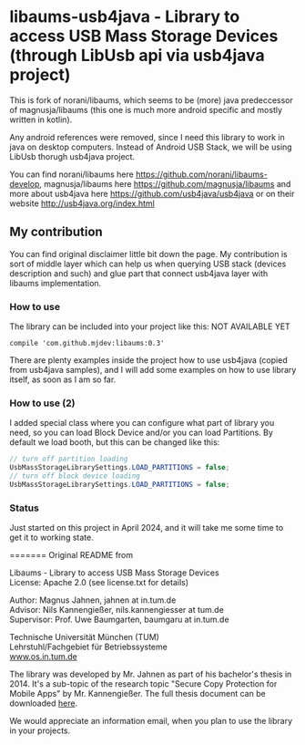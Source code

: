 # libaums-usb4java - Library to access USB Mass Storage Devices (through LibUsb api via usb4java project)


This is fork of norani/libaums, which seems to be (more) java predeccessor of magnusja/libaums (this 
one is much more android specific and mostly written in kotlin). 

Any android references were removed, since I need this library to work in java on desktop 
computers. Instead of Android USB Stack, we will be using LibUsb thorugh usb4java project.

You can find norani/libaums here https://github.com/norani/libaums-develop, magnusja/libaums here https://github.com/magnusja/libaums and 
more about usb4java here https://github.com/usb4java/usb4java or on their website http://usb4java.org/index.html

## My contribution
You can find original disclaimer little bit down the page. My contribution is sort of middle layer which can help us when querying USB stack (devices description and such) and glue part that connect usb4java layer with libaums implementation.

### How to use

The library can be included into your project like this: NOT AVAILABLE YET

```
compile 'com.github.mjdev:libaums:0.3'
```
There are plenty examples inside the project how to use usb4java (copied from usb4java samples), and I will add some examples on how to use library itself, as soon as I am so far.

### How to use (2)

I added special class where you can configure what part of library you need, so you can load Block Device and/or you can load Partitions. By default we load booth, but this can be changed like this:

```java
// turn off partition loading
UsbMassStorageLibrarySettings.LOAD_PARTITIONS = false;
// turn off block device loading
UsbMassStorageLibrarySettings.LOAD_PARTITIONS = false;
```




### Status

Just started on this project in April 2024, and it will take me some time to get it to working state. 




=======
Original README from 

Libaums - Library to access USB Mass Storage Devices  
License: Apache 2.0 (see license.txt for details)

Author: Magnus Jahnen, jahnen at in.tum.de  
Advisor: Nils Kannengießer, nils.kannengiesser at tum.de  
Supervisor: Prof. Uwe Baumgarten, baumgaru at in.tum.de  


Technische Universität München (TUM)  
Lehrstuhl/Fachgebiet für Betriebssysteme  
www.os.in.tum.de  

The library was developed by Mr. Jahnen as part of his bachelor's thesis in 2014. It's a sub-topic of the research topic "Secure Copy Protection for Mobile Apps" by Mr. Kannengießer. The full thesis document can be downloaded [here](https://www.os.in.tum.de/fileadmin/w00bdp/www/Lehre/Abschlussarbeiten/Jahnen-thesis.pdf).

We would appreciate an information email, when you plan to use the library in your projects.






